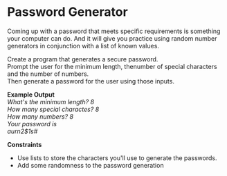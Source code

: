 # Password Generator

Coming up with a password that meets specific requirements is something your computer can do. And it will give you practice using random number generators in conjunction with a list of known values.

Create a program that generates a secure password.  
Prompt the user for the minimum length, thenumber of special characters and the number of numbers.  
Then generate a password for the user using those inputs.

**Example Output**  
*What's the minimum length? 8*  
*How many special charactes? 8*  
*How many numbers? 8*  
*Your password is*  
*aurn2$1s#*

**Constraints**
- Use lists to store the characters you'll use to generate the passwords.
- Add some randomness to the password generation